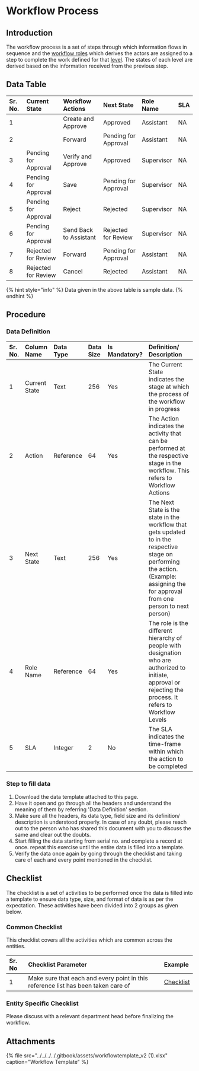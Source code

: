 # Workflow Process

## Introduction

The workflow process is a set of steps through which information flows in sequence and the [workflow roles](https://digit-discuss.atlassian.net/wiki/spaces/DO/pages/537624711/Workflow+Actions) which derives the actors are assigned to a step to complete the work defined for that [level](https://digit-discuss.atlassian.net/wiki/spaces/DO/pages/537690461/Workflow+Levels). The states of each level are derived based on the information received from the previous step.

## Data Table

| Sr. No. | Current State | Workflow Actions | Next State | Role Name | SLA |
| :--- | :--- | :--- | :--- | :--- | :--- |
| 1 |  | Create and Approve | Approved | Assistant | NA |
| 2 |  | Forward | Pending for Approval | Assistant | NA |
| 3 | Pending for Approval | Verify and Approve | Approved | Supervisor | NA |
| 4 | Pending for Approval | Save | Pending for Approval | Supervisor | NA |
| 5 | Pending for Approval | Reject | Rejected | Supervisor | NA |
| 6 | Pending for Approval | Send Back to Assistant | Rejected for Review | Supervisor | NA |
| 7 | Rejected for Review | Forward | Pending for Approval | Assistant | NA |
| 8 | Rejected for Review | Cancel | Rejected | Assistant | NA |

{% hint style="info" %}
Data given in the above table is sample data.
{% endhint %}

## Procedure

### Data Definition

| Sr. No. | Column Name | Data Type | Data Size | Is Mandatory? | Definition/ Description |
| :--- | :--- | :--- | :--- | :--- | :--- |
| 1 | Current State | Text | 256 | Yes | The Current State indicates the stage at which the process of the workflow in progress |
| 2 | Action | Reference | 64 | Yes | The Action indicates the activity that can be performed at the respective stage in the workflow. This refers to Workflow Actions |
| 3 | Next State | Text | 256 | Yes | The Next State is the state in the workflow that gets updated to in the respective stage on performing the action. \(Example: assigning the for approval from one person to next person\) |
| 4 | Role Name | Reference | 64 | Yes | The role is the different hierarchy of people with designation who are authorized to initiate, approval or rejecting the process. It refers to Workflow Levels |
| 5 | SLA | Integer | 2 | No | The SLA indicates the time-frame within which the action to be completed |

### Step to fill data

1. Download the data template attached to this page.
2. Have it open and go through all the headers and understand the meaning of them by referring 'Data Definition' section.
3. Make sure all the headers, its data type, field size and its definition/ description is understood properly. In case of any doubt, please reach out to the person who has shared this document with you to discuss the same and clear out the doubts.
4. Start filling the data starting from serial no. and complete a record at once. repeat this exercise until the entire data is filled into a template.
5. Verify the data once again by going through the checklist and taking care of each and every point mentioned in the checklist.

## Checklist

The checklist is a set of activities to be performed once the data is filled into a template to ensure data type, size, and format of data is as per the expectation. These activities have been divided into 2 groups as given below.

### Common Checklist

This checklist covers all the activities which are common across the entities.

| Sr. No | Checklist Parameter | Example |
| :--- | :--- | :--- |
| 1 | Make sure that each and every point in this reference list has been taken care of | [Checklist](../common-config/checklist.md) |

### Entity Specific Checklist

Please discuss with a relevant department head before finalizing the workflow.

## Attachments

{% file src="../../../../.gitbook/assets/workflowtemplate\_v2 \(1\).xlsx" caption="Workflow Template" %}


